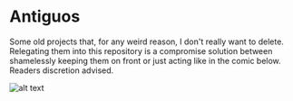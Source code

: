 # Antiguos
Some old projects that, for any weird reason, I don't really want to delete. Relegating them into this repository is a compromise solution between shamelessly keeping them on front or just acting like in the comic below. Readers discretion advised.

![alt text](https://i.pinimg.com/originals/65/38/bb/6538bbb5ad1d44c852243ba5759580d9.gif)
